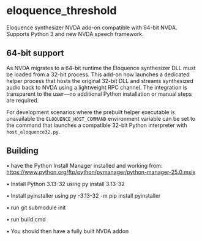 # eloquence_threshold
Eloquence synthesizer NVDA add-on compatible with 64-bit NVDA. Supports Python 3 and new NVDA speech framework.

## 64-bit support

As NVDA migrates to a 64-bit runtime the Eloquence synthesizer DLL must be
loaded from a 32-bit process.  This add-on now launches a dedicated helper
process that hosts the original 32-bit DLL and streams synthesized audio back
to NVDA using a lightweight RPC channel.  The integration is transparent to the
user—no additional Python installation or manual steps are required.

For development scenarios where the prebuilt helper executable is unavailable
the `ELOQUENCE_HOST_COMMAND` environment variable can be set to the command that
launches a compatible 32-bit Python interpreter with `host_eloquence32.py`.

## Building

• have the Python Install Manager installed and working from: https://www.python.org/ftp/python/pymanager/python-manager-25.0.msix

• Install Python 3.13-32 using py install 3.13-32

• Install pyinstaller using py -3.13-32 -m pip install pyinstaller

• run git submodule init

• run build.cmd

• You should then have a fully built NVDA addon

